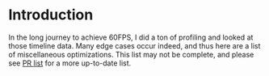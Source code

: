# Introduction

In the long journey to achieve 60FPS, I did a ton of profiling and looked at those timeline data. Many edge cases occur indeed, and thus here are a list of miscellaneous optimizations. This list may not be complete, and please see [PR list](../../../insight/status) for a more up-to-date list.
